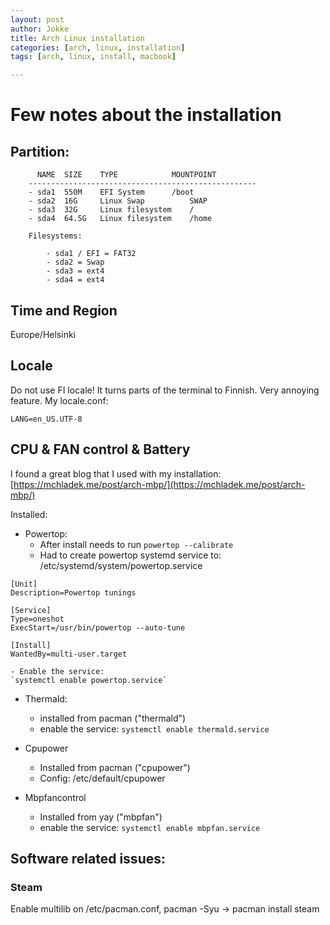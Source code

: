 ```yaml
---
layout: post
author: Jokke
title: Arch Linux installation
categories: [arch, linux, installation]
tags: [arch, linux, install, macbook]

---
```


# Few notes about the installation

## Partition: 

		  NAME	SIZE	TYPE			MOUNTPOINT
		---------------------------------------------------
		- sda1	550M	EFI System		/boot
		- sda2	16G 	Linux Swap  		SWAP
		- sda3	32G 	Linux filesystem 	/
		- sda4	64.5G	Linux filesystem	/home

		Filesystems: 
		
			- sda1 / EFI = FAT32
			- sda2 = Swap
			- sda3 = ext4
			- sda4 = ext4

## Time and Region

Europe/Helsinki

## Locale
	
Do not use FI locale! It turns parts of the terminal to Finnish. Very annoying feature. My locale.conf: 

 
`LANG=en_US.UTF-8` 

## CPU & FAN control & Battery

I found a great blog that I used with my installation:[https://mchladek.me/post/arch-mbp/](https://mchladek.me/post/arch-mbp/) 

Installed: 

- Powertop:
	- After install needs to run `powertop --calibrate`
	- Had to create powertop systemd service to: /etc/systemd/system/powertop.service

```
[Unit]
Description=Powertop tunings

[Service]
Type=oneshot
ExecStart=/usr/bin/powertop --auto-tune

[Install]
WantedBy=multi-user.target
```		 

	- Enable the service: 
	`systemctl enable powertop.service`	 

- Thermald: 
	- installed from pacman ("thermald")
	- enable the service:
	`systemctl enable thermald.service`

- Cpupower
	- Installed from pacman ("cpupower")	 
	- Config: /etc/default/cpupower

- Mbpfancontrol
	- Installed from yay ("mbpfan")
	- enable the service: 
	`systemctl enable mbpfan.service` 

## Software related issues:

### Steam

Enable multilib on /etc/pacman.conf, pacman -Syu -> pacman install steam
